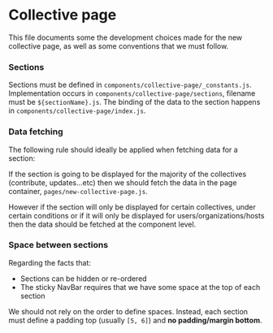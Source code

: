 # Collective page

This file documents some the development choices made for the new collective page, as well
as some conventions that we must follow.

### Sections

Sections must be defined in `components/collective-page/_constants.js`.
Implementation occurs in `components/collective-page/sections`, filename must be `${sectionName}.js`.
The binding of the data to the section happens in `components/collective-page/index.js`.

### Data fetching

The following rule should ideally be applied when fetching data for a section:

If the section is going to be displayed for the majority of the collectives (contribute, updates...etc)
then we should fetch the data in the page container, `pages/new-collective-page.js`.

However if the section will only be displayed for certain collectives, under certain conditions or
if it will only be displayed for users/organizations/hosts then the data should be fetched at the component
level.

### Space between sections

Regarding the facts that:

- Sections can be hidden or re-ordered
- The sticky NavBar requires that we have some space at the top of each section

We should not rely on the order to define spaces. Instead, each section must define a padding top
(usually `[5, 6]`) and **no padding/margin bottom**.
